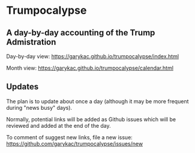 # Trumpocalypse

## A day-by-day accounting of the Trump Admistration

Day-by-day view: https://garykac.github.io/trumpocalypse/index.html

Month view: https://garykac.github.io/trumpocalypse/calendar.html

## Updates

The plan is to update about once a day (although it may be more frequent during "news busy" days).

Normally, potential links will be added as Github issues which will be reviewed and added at the end of the day.

To comment of suggest new links, file a new issue: https://github.com/garykac/trumpocalypse/issues/new
